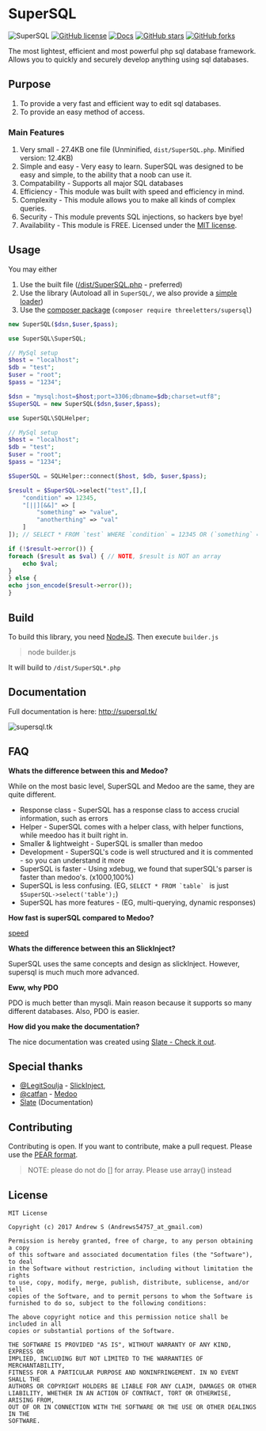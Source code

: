 # SuperSQL
![SuperSQL](https://img.shields.io/badge/SuperSQL-v1.1.5-brightgreen.svg)
[![GitHub license](https://img.shields.io/badge/license-MIT-blue.svg)](https://raw.githubusercontent.com/ThreeLetters/SuperSQL/master/LICENSE)
[![Docs](https://img.shields.io/badge/Docs-Github-blue.svg)](https://threeletters.github.io/SuperSQL)
[![GitHub stars](https://img.shields.io/github/stars/ThreeLetters/SuperSQL.svg)](https://github.com/ThreeLetters/SuperSQL/stargazers)
[![GitHub forks](https://img.shields.io/github/forks/ThreeLetters/SuperSQL.svg)](https://github.com/ThreeLetters/SuperSQL/network)


The most lightest, efficient and most powerful php sql database framework. Allows you to quickly and securely develop anything using sql databases.

## Purpose

1. To provide a very fast and efficient way to edit sql databases.
2. To provide an easy method of access.

### Main Features

1. Very small - 27.4KB one file (Unminified, `dist/SuperSQL.php`. Minified version: 12.4KB)
2. Simple and easy - Very easy to learn. SuperSQL was designed to be easy and simple, to the ability that a noob can use it.
3. Compatability - Supports all major SQL databases
4. Efficiency - This module was built with speed and efficiency in mind.
5. Complexity - This module allows you to make all kinds of complex queries.
6. Security - This module prevents SQL injections, so hackers bye bye!
7. Availability - This module is FREE. Licensed under the [MIT license](https://github.com/ThreeLetters/SuperSQL/blob/master/LICENSE).

## Usage
You may either

1. Use the built file ([/dist/SuperSQL.php](https://github.com/ThreeLetters/SuperSQL/blob/master/dist/SuperSQL.php) - preferred)
2. Use the library (Autoload all in `SuperSQL/`, we also provide a [simple loader](https://github.com/ThreeLetters/SuperSQL/blob/master/autoload.php))
3. Use the [composer package](https://packagist.org/packages/threeletters/supersql) (`composer require threeletters/supersql`)

```php
new SuperSQL($dsn,$user,$pass);
```
```php
use SuperSQL\SuperSQL;

// MySql setup
$host = "localhost";
$db = "test";
$user = "root";
$pass = "1234";

$dsn = "mysql:host=$host;port=3306;dbname=$db;charset=utf8";
$SuperSQL = new SuperSQL($dsn,$user,$pass);
```

```php
use SuperSQL\SQLHelper;

// MySql setup
$host = "localhost";
$db = "test";
$user = "root";
$pass = "1234";

$SuperSQL = SQLHelper::connect($host, $db, $user,$pass);
```
```php
$result = $SuperSQL->select("test",[],[
    "condition" => 12345,
    "[||][&&]" => [
        "something" => "value",
        "anotherthing" => "val"
    ]
]); // SELECT * FROM `test` WHERE `condition` = 12345 OR (`something` = 'value' AND `anotherthing` = 'val')

if (!$result->error()) {
foreach ($result as $val) { // NOTE, $result is NOT an array
    echo $val;
}
} else {
echo json_encode($result->error());
}
```

## Build
To build this library, you need [NodeJS](https://nodejs.org/en/). Then execute `builder.js`

> node builder.js

It will build to `/dist/SuperSQL*.php`

## Documentation

Full documentation is here: http://supersql.tk/

![supersql.tk](https://user-images.githubusercontent.com/13282284/29477701-7e6385c6-8437-11e7-9e87-74a12393c49a.png)

## FAQ

**Whats the difference between this and Medoo?**

While on the most basic level, SuperSQL and Medoo are the same, they are quite different.

* Response class - SuperSQL has a response class to access crucial information, such as errors
* Helper - SuperSQL comes with a helper class, with helper functions, while meedoo has it built right in.
* Smaller & lightweight - SuperSQL is smaller than medoo
* Development - SuperSQL's code is well structured and it is commented - so you can understand it more
* SuperSQL is faster - Using xdebug, we found that superSQL's parser is faster than medoo's. (x1000,100%)
* SuperSQL is less confusing. (EG, ``SELECT * FROM `table` `` is just `$SuperSQL->select('table');`)
* SuperSQL has more features - (EG, multi-querying, dynamic responses)

**How fast is superSQL compared to Medoo?**

[speed](https://user-images.githubusercontent.com/13282284/30243699-b4c76e32-957d-11e7-9bdb-ec96f53816b1.png)

**Whats the difference between this an SlickInject?**

SuperSQL uses the same concepts and design as slickInject. However, supersql is much much more advanced.

**Eww, why PDO**

PDO is much better than mysqli. Main reason because it supports so many different databases. Also, PDO is easier.

**How did you make the documentation?**

The nice documentation was created using [Slate - Check it out](https://github.com/lord/slate).

## Special thanks
* [@LegitSoulja](https://github.com/LegitSoulja) - [SlickInject](https://github.com/LegitSoulja/SlickInject), 
* [@catfan](https://github.com/catfan) - [Medoo](https://github.com/catfan/Medoo)
* [Slate](https://github.com/lord/slate) (Documentation)

## Contributing
Contributing is open. If you want to contribute, make a pull request. Please use the [PEAR format](https://pear.php.net/manual/en/standards.php).

> NOTE: 
> please do not do [] for array. Please use array() instead

## License

```
MIT License

Copyright (c) 2017 Andrew S (Andrews54757_at_gmail.com)

Permission is hereby granted, free of charge, to any person obtaining a copy
of this software and associated documentation files (the "Software"), to deal
in the Software without restriction, including without limitation the rights
to use, copy, modify, merge, publish, distribute, sublicense, and/or sell
copies of the Software, and to permit persons to whom the Software is
furnished to do so, subject to the following conditions:

The above copyright notice and this permission notice shall be included in all
copies or substantial portions of the Software.

THE SOFTWARE IS PROVIDED "AS IS", WITHOUT WARRANTY OF ANY KIND, EXPRESS OR
IMPLIED, INCLUDING BUT NOT LIMITED TO THE WARRANTIES OF MERCHANTABILITY,
FITNESS FOR A PARTICULAR PURPOSE AND NONINFRINGEMENT. IN NO EVENT SHALL THE
AUTHORS OR COPYRIGHT HOLDERS BE LIABLE FOR ANY CLAIM, DAMAGES OR OTHER
LIABILITY, WHETHER IN AN ACTION OF CONTRACT, TORT OR OTHERWISE, ARISING FROM,
OUT OF OR IN CONNECTION WITH THE SOFTWARE OR THE USE OR OTHER DEALINGS IN THE
SOFTWARE.
```

